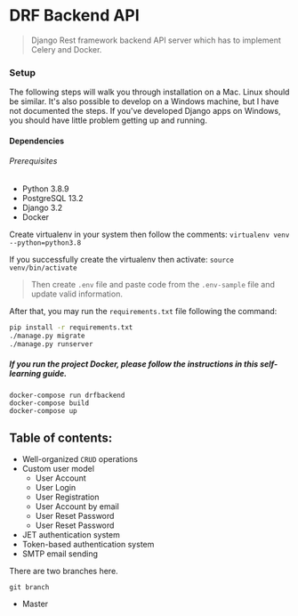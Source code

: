 # DRF Backend API
> Django Rest framework backend API server which has to implement Celery and Docker.

### Setup

The following steps will walk you through installation on a Mac. Linux should be similar.
It's also possible to develop on a Windows machine, but I have not documented the steps.
If you've developed Django apps on Windows, you should have little problem getting
up and running.

#### Dependencies
###### Prerequisites

- Python 3.8.9 
- PostgreSQL 13.2
- Django 3.2
- Docker

Create virtualenv in your system then follow the comments:
```` virtualenv venv --python=python3.8 ````

If you successfully create the virtualenv then activate:
```source venv/bin/activate```

> Then create `.env` file and paste code from the `.env-sample` file and update valid information.

After that, you may run the `requirements.txt` file following the command:
```bash
pip install -r requirements.txt
./manage.py migrate
./manage.py runserver
```

##### If you run the project Docker, please follow the instructions in this self-learning guide.
```base
docker-compose run drfbackend
docker-compose build
docker-compose up
```

## Table of contents:
- Well-organized `CRUD` operations
- Custom user model
   - User Account
   - User Login
   - User Registration
   - User Account by email
   - User Reset Password
   - User Reset Password
 - JET authentication system
 - Token-based authentication system
 - SMTP email sending

There are two branches here.
```
git branch
```
* Master
